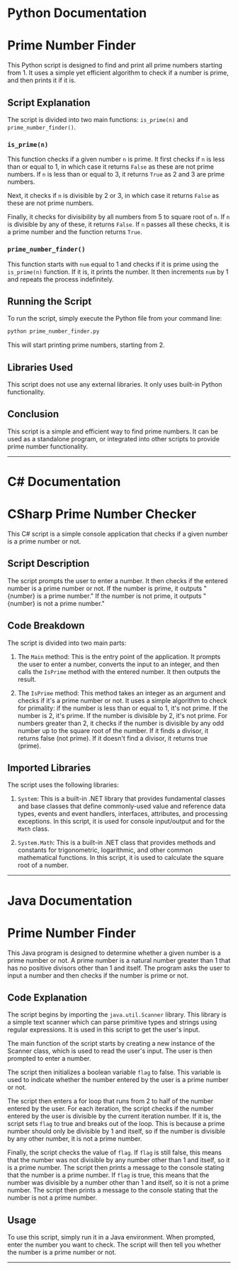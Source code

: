 # Python Documentation

# Prime Number Finder

This Python script is designed to find and print all prime numbers starting from 1. It uses a simple yet efficient algorithm to check if a number is prime, and then prints it if it is.

## Script Explanation

The script is divided into two main functions: `is_prime(n)` and `prime_number_finder()`.

### `is_prime(n)`

This function checks if a given number `n` is prime. It first checks if `n` is less than or equal to 1, in which case it returns `False` as these are not prime numbers. If `n` is less than or equal to 3, it returns `True` as 2 and 3 are prime numbers. 

Next, it checks if `n` is divisible by 2 or 3, in which case it returns `False` as these are not prime numbers. 

Finally, it checks for divisibility by all numbers from 5 to square root of `n`. If `n` is divisible by any of these, it returns `False`. If `n` passes all these checks, it is a prime number and the function returns `True`.

### `prime_number_finder()`

This function starts with `num` equal to 1 and checks if it is prime using the `is_prime(n)` function. If it is, it prints the number. It then increments `num` by 1 and repeats the process indefinitely.

## Running the Script

To run the script, simply execute the Python file from your command line:

```bash
python prime_number_finder.py
```

This will start printing prime numbers, starting from 2.

## Libraries Used

This script does not use any external libraries. It only uses built-in Python functionality.

## Conclusion

This script is a simple and efficient way to find prime numbers. It can be used as a standalone program, or integrated into other scripts to provide prime number functionality.

---

# C# Documentation

# CSharp Prime Number Checker

This C# script is a simple console application that checks if a given number is a prime number or not.

## Script Description

The script prompts the user to enter a number. It then checks if the entered number is a prime number or not. If the number is prime, it outputs "{number} is a prime number." If the number is not prime, it outputs "{number} is not a prime number."

## Code Breakdown

The script is divided into two main parts:

1. The `Main` method: This is the entry point of the application. It prompts the user to enter a number, converts the input to an integer, and then calls the `IsPrime` method with the entered number. It then outputs the result.

2. The `IsPrime` method: This method takes an integer as an argument and checks if it's a prime number or not. It uses a simple algorithm to check for primality: if the number is less than or equal to 1, it's not prime. If the number is 2, it's prime. If the number is divisible by 2, it's not prime. For numbers greater than 2, it checks if the number is divisible by any odd number up to the square root of the number. If it finds a divisor, it returns false (not prime). If it doesn't find a divisor, it returns true (prime).

## Imported Libraries

The script uses the following libraries:

1. `System`: This is a built-in .NET library that provides fundamental classes and base classes that define commonly-used value and reference data types, events and event handlers, interfaces, attributes, and processing exceptions. In this script, it is used for console input/output and for the `Math` class.

2. `System.Math`: This is a built-in .NET class that provides methods and constants for trigonometric, logarithmic, and other common mathematical functions. In this script, it is used to calculate the square root of a number.

---

# Java Documentation

# Prime Number Finder

This Java program is designed to determine whether a given number is a prime number or not. A prime number is a natural number greater than 1 that has no positive divisors other than 1 and itself. The program asks the user to input a number and then checks if the number is prime or not.

## Code Explanation

The script begins by importing the `java.util.Scanner` library. This library is a simple text scanner which can parse primitive types and strings using regular expressions. It is used in this script to get the user's input.

The main function of the script starts by creating a new instance of the Scanner class, which is used to read the user's input. The user is then prompted to enter a number.

The script then initializes a boolean variable `flag` to false. This variable is used to indicate whether the number entered by the user is a prime number or not.

The script then enters a for loop that runs from 2 to half of the number entered by the user. For each iteration, the script checks if the number entered by the user is divisible by the current iteration number. If it is, the script sets `flag` to true and breaks out of the loop. This is because a prime number should only be divisible by 1 and itself, so if the number is divisible by any other number, it is not a prime number.

Finally, the script checks the value of `flag`. If `flag` is still false, this means that the number was not divisible by any number other than 1 and itself, so it is a prime number. The script then prints a message to the console stating that the number is a prime number. If `flag` is true, this means that the number was divisible by a number other than 1 and itself, so it is not a prime number. The script then prints a message to the console stating that the number is not a prime number.

## Usage

To use this script, simply run it in a Java environment. When prompted, enter the number you want to check. The script will then tell you whether the number is a prime number or not.

---

